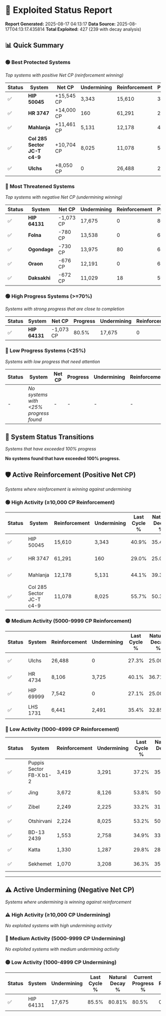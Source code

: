 # 🌟 Exploited Status Report

**Report Generated:** 2025-08-17 04:13:17
**Data Source:** 2025-08-17T04:13:17.435814
**Total Exploited:** 427 (239 with decay analysis)

## 📊 Quick Summary

### 🟢 **Best Protected Systems**
*Top systems with positive Net CP (reinforcement winning)*

| Status | System | Net CP | Undermining | Reinforcement | Progress |
|--------|--------|--------|-------------|---------------|----------|
| ✅ | **HIP 50045** | +15,545 CP | 3,343 | 15,610 | 39.9% |
| ✅ | **HR 3747** | +14,000 CP | 160 | 61,291 | 29.0% |
| ✅ | **Mahlanja** | +11,461 CP | 5,131 | 12,178 | 42.6% |
| ✅ | **Col 285 Sector JC-T c4-9** | +10,704 CP | 8,025 | 11,078 | 53.4% |
| ✅ | **Ulchs** | +8,050 CP | 0 | 26,488 | 27.3% |

### 🔴 **Most Threatened Systems**
*Top systems with negative Net CP (undermining winning)*

| Status | System | Net CP | Undermining | Reinforcement | Progress |
|--------|--------|--------|-------------|---------------|----------|
| ✅ | **HIP 64131** | -1,073 CP | 17,675 | 0 | 80.5% |
| ✅ | **Folna** | -780 CP | 13,538 | 0 | 67.5% |
| ✅ | **Ogondage** | -730 CP | 13,975 | 80 | 68.9% |
| ✅ | **Oraon** | -676 CP | 12,191 | 0 | 63.3% |
| ✅ | **Daksakhi** | -672 CP | 11,029 | 18 | 59.3% |

### 🟢 **High Progress Systems (>=70%)**
*Systems with strong progress that are close to completion*

| Status | System | Net CP | Progress | Undermining | Reinforcement |
|--------|--------|--------|----------|-------------|---------------|
| ✅ | **HIP 64131** | -1,073 CP | 80.5% | 17,675 | 0 |

### 🔴 **Low Progress Systems (<25%)**
*Systems with low progress that need attention*

| Status | System | Net CP | Progress | Undermining | Reinforcement |
|--------|--------|--------|----------|-------------|---------------|
| - | *No systems with <25% progress found* | - | - | - | - |
## 🔄 System Status Transitions
*Systems that have exceeded 100% progress*

**No systems found that have exceeded 100% progress.**

## 🛡️ Active Reinforcement (Positive Net CP)
*Systems where reinforcement is winning against undermining*

### 🟢 High Activity (≥10,000 CP Reinforcement)

| Status | System | Reinforcement | Undermining | Last Cycle % | Natural Decay % | Current Progress % | Current CP | Net CP | Activity |
|--------|--------|---------------|-------------|--------------|-----------------|-------------------|------------|--------|----------|
| ✅ | HIP 50045 | 15,610 | 3,343 | 40.9% | 35.46% | 39.9% | 139,650 | +15,545 | 🟢 High Reinforcement |
| ✅ | HR 3747 | 61,291 | 160 | 29.0% | 25.00% | 29.0% | 101,500 | +14,000 | 🟢 High Reinforcement |
| ✅ | Mahlanja | 12,178 | 5,131 | 44.1% | 39.33% | 42.6% | 149,100 | +11,461 | 🟢 High Reinforcement |
| ✅ | Col 285 Sector JC-T c4-9 | 11,078 | 8,025 | 55.7% | 50.34% | 53.4% | 186,900 | +10,704 | 🟢 High Reinforcement |

### 🟡 Medium Activity (5000-9999 CP Reinforcement)

| Status | System | Reinforcement | Undermining | Last Cycle % | Natural Decay % | Current Progress % | Current CP | Net CP | Activity |
|--------|--------|---------------|-------------|--------------|-----------------|-------------------|------------|--------|----------|
| ✅ | Ulchs | 26,488 | 0 | 27.3% | 25.00% | 27.3% | 95,550 | +8,050 | 🟡 Medium Reinforcement |
| ✅ | HR 4734 | 8,106 | 3,725 | 40.1% | 36.71% | 39.0% | 136,500 | +8,026 | 🟡 Medium Reinforcement |
| ✅ | HIP 69999 | 7,542 | 0 | 27.1% | 25.00% | 27.1% | 94,850 | +7,350 | 🟡 Medium Reinforcement |
| ✅ | LHS 1731 | 6,441 | 2,491 | 35.4% | 32.85% | 34.7% | 121,450 | +6,463 | 🟡 Medium Reinforcement |

### 🔴 Low Activity (1000-4999 CP Reinforcement)

| Status | System | Reinforcement | Undermining | Last Cycle % | Natural Decay % | Current Progress % | Current CP | Net CP | Activity |
|--------|--------|---------------|-------------|--------------|-----------------|-------------------|------------|--------|----------|
| ✅ | Puppis Sector FB-X b1-2 | 3,419 | 3,291 | 37.2% | 35.34% | 36.3% | 127,050 | +3,371 | 🔵 Low Reinforcement |
| ✅ | Jing | 3,672 | 8,126 | 53.8% | 50.57% | 51.5% | 180,250 | +3,263 | 🔵 Low Reinforcement |
| ✅ | Zibel | 2,249 | 2,225 | 33.2% | 31.95% | 32.6% | 114,100 | +2,272 | 🔵 Low Reinforcement |
| ✅ | Otshirvani | 2,224 | 8,025 | 53.2% | 50.37% | 50.9% | 178,150 | +1,858 | 🔵 Low Reinforcement |
| ✅ | BD-13 2439 | 1,553 | 2,758 | 34.9% | 33.66% | 34.1% | 119,350 | +1,544 | 🔵 Low Reinforcement |
| ✅ | Katta | 1,330 | 1,287 | 29.8% | 28.99% | 29.4% | 102,900 | +1,422 | 🔵 Low Reinforcement |
| ✅ | Sekhemet | 1,070 | 3,208 | 36.3% | 35.10% | 35.4% | 123,900 | +1,036 | 🔵 Low Reinforcement |


---

## ⚠️ Active Undermining (Negative Net CP)
*Systems where undermining is winning against reinforcement*

### ⚠️ High Activity (≥10,000 CP Undermining)

*No exploited systems with high undermining activity*

### 🔶 Medium Activity (5000-9999 CP Undermining)

*No exploited systems with medium undermining activity*

### 🟡 Low Activity (1000-4999 CP Undermining)

| Status | System | Undermining | Last Cycle % | Natural Decay % | Current Progress % | Reinforcement | Current CP | Net CP | Activity |
|--------|--------|-------------|--------------|-----------------|-------------------|---------------|------------|--------|----------|
| ✅ | HIP 64131 | 17,675 | 85.5% | 80.81% | 80.5% | 0 | 281,750 | -1,073 | 🟡 Low Undermining |
